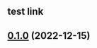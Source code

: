 ## test link

## [0.1.0](https://github.com/devilcius/grunt-changelog-to-html/tree/v0.1.0) (2022-12-15)
